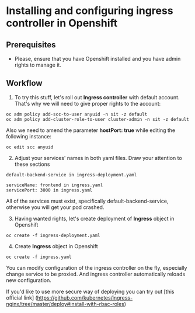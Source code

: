 # Installing and configuring ingress controller in Openshift

## Prerequisites

- Please, ensure that you have Openshift installed and you have admin rights to manage it.

## Workflow

1. To try this stuff, let's roll out **Ingress controller** with default account. That's why we will need to give proper rights to the account:
```
oc adm policy add-scc-to-user anyuid -n sit -z default
oc adm policy add-cluster-role-to-user cluster-admin -n sit -z default
```
Also we need to amend the parameter **hostPort: true** while editing the following instance:
```
oc edit scc anyuid
```

2. Adjust your services' names in both yaml files. Draw your attention to these sections
```
default-backend-service in ingress-deployment.yaml
```
```
serviceName: frontend in ingress.yaml
servicePort: 3000 in ingress.yaml
```
All of the services must exist, specifically default-backend-service, otherwise you will get your pod crashed.

3. Having wanted rights, let's create deployment of **Ingress** object in Openshift
```
oc create -f ingress-deployment.yaml
```

4. Create **Ingress** object in Openshift
```
oc create -f ingress.yaml
```
You can modify configuration of the ingress controller on the fly, especially change service to be proxied. And ingress controller automatically reloads new configuration.

If you'd like to use more secure way of deploying you can try out [this official link] (https://github.com/kubernetes/ingress-nginx/tree/master/deploy#install-with-rbac-roles)